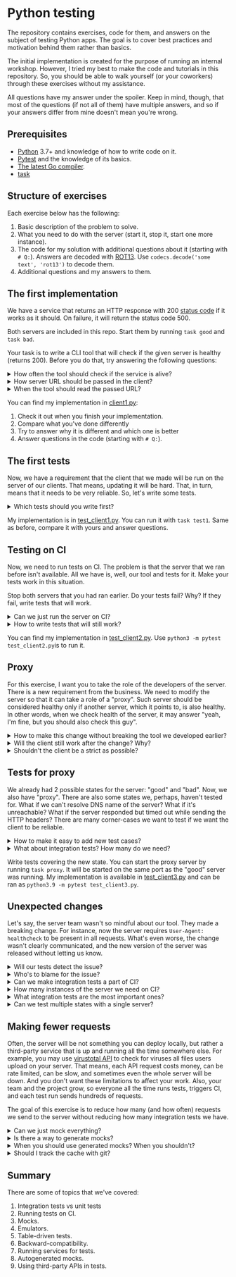 # Python testing

The repository contains exercises, code for them, and answers on the subject of testing Python apps. The goal is to cover best practices and motivation behind them rather than basics.

The initial implementation is created for the purpose of running an internal workshop. However, I tried my best to make the code and tutorials in this repository. So, you should be able to walk yourself (or your coworkers) through these exercises without my assistance.

All questions have my answer under the spoiler. Keep in mind, though, that most of the questions (if not all of them) have multiple answers, and so if your answers differ from mine doesn't mean you're wrong.

## Prerequisites

* [Python](https://www.python.org/) 3.7+ and knowledge of how to write code on it.
* [Pytest](https://docs.pytest.org/en/latest/) and the knowledge of its basics.
* [The latest Go compiler](https://go.dev/dl/).
* [task](http://taskfile.dev/)

## Structure of exercises

Each exercise below has the following:

1. Basic description of the problem to solve.
1. What you need to do with the server (start it, stop it, start one more instance).
1. The code for my solution with additional questions about it (starting with `# Q:`). Answers are decoded with [ROT13](https://en.wikipedia.org/wiki/ROT13). Use `codecs.decode('some text', 'rot13')` to decode them.
1. Additional questions and my answers to them.

## The first implementation

We have a service that returns an HTTP response with 200 [status code](https://en.wikipedia.org/wiki/List_of_HTTP_status_codes) if it works as it should. On failure, it will return the status code 500.

Both servers are included in this repo. Start them by running `task good` and `task bad`.

Your task is to write a CLI tool that will check if the given server is healthy (returns 200). Before you do that, try answering the following questions:

<details>
  <summary>How often the tool should check if the service is alive?</summary>

  That's a trick question. The best aproach is to write a tool that runs once, does it job, and exits with a specific [exit code](https://en.wikipedia.org/wiki/Exit_status) (0 if all is good, 1 if there is a problem). That way, you don't need to worry about scheduling, fault tolerance, and memory leaks. The code will be much smaller, and easier to read and to test. Also, you'll be able to [pipe](https://en.wikipedia.org/wiki/Pipeline_(Unix)) the result into another tool. For example, to send notifications into Slack on failures. And all of that without writing a single line of code! And for scheduling, [cron](https://en.wikipedia.org/wiki/Cron) can be used, which is reliable and available out-of-the-box in any Linux. So, the answer is "my code doesn't care about scheduling".

</details>

<details>
  <summary>How server URL should be passed in the client?</summary>

  You shouldn't hardcode URL in the code. It is a dynamic value that changes depending on the environment. But how to pass it?

  1. [12factor](https://12factor.net/config) recommends to use [env vars](https://en.wikipedia.org/wiki/Environment_variable). It is the easiest way to pass values into the app if you run it inside of a [Docker](https://www.docker.com/) container. And you will run it in Docker if you need to run it in [k8s](https://kubernetes.io/), [cloud run](https://cloud.google.com/run), [fly.io](https://fly.io/), and many other places.
  1. For simple CLI tools, a better option would be to use CLI flags. That way, you can use [argparse](https://docs.python.org/3/library/argparse.html), which is in stdlib, has a nice help (invoked by running the app with `--help` flag), and supports types (env vars are always strings) and defaults. You can always add support for env vars in Docker by calling the app with something like `--url $URL`. It's a bit verbose but gets the job done.
  1. You also can use a config file. It's harder to assemble piece-by-piece, harder to pass into Docker, and harder to provide a help for. Still, the big advantage is that config files can be structured a bit better.

  For this particular case, I'll go with CLI flags because we have a CLI tool rather than a service.

  Another interesting possibility is to read the list of URLs to check from [stdin](https://en.wikipedia.org/wiki/Standard_streams#Standard_input_(stdin)). That way, you can easier pipe output of another program into this one. For example, read the list of URLs to check from a file: `cat urls.txt | python3 my_client.py`.

</details>

<details>
  <summary>When the tool should read the passed URL?</summary>

  As soon as possible. Start with reading, parsing, and validating the user input. Return the validation error to the user if the input is wrong before doing any actual logic. Pass all input as arguments into all other functions. Or, if you have too many arguments to pass everywhere, create a `Config` [dataclass](https://docs.python.org/3/library/dataclasses.html) instead of making functions with a lot of required arguments.

</details>

You can find my implementation in [client1.py](./client1.py):

1. Check it out when you finish your implementation.
1. Compare what you've done differently
1. Try to answer why it is different and which one is better
1. Answer questions in the code (starting with `# Q:`).

## The first tests

Now, we have a requirement that the client that we made will be run on the server of our clients. That means, updating it will be hard. That, in turn, means that it needs to be very reliable. So, let's write some tests.

<details>
  <summary>Which tests should you write first?</summary>

  1. Start with [integration tests](https://en.wikipedia.org/wiki/Integration_testing). At this stage, it's better to test your tool against the real server. That way, you need to make fewer assumptions about how the server works. If you start with mocks or emulators (we'll talk about them later), you test your code against a "fake server", which is based on your assumptions about how the real server works. If assumptions are wrong, your tests will pass but the tool won't actually work.
  1. These tests should be [smoke tests](https://en.wikipedia.org/wiki/Smoke_testing_(software)). Run from tests the whole app as the user will run it (or as close to it as possible). It might be slower that [unit tests](https://en.wikipedia.org/wiki/Unit_testing) covering only specific functions, but it allows to have a higher [test coverage](https://en.wikipedia.org/wiki/Fault_coverage) with less effort.

</details>

My implementation is in [test_client1.py](./test_client1.py). You can run it with `task test1`. Same as before, compare it with yours and answer questions.

## Testing on CI

Now, we need to run tests on CI. The problem is that the server that we ran before isn't available. All we have is, well, our tool and tests for it. Make your tests work in this situation.

Stop both servers that you had ran earlier. Do your tests fail? Why? If they fail, write tests that will work.

<details>
  <summary>Can we just run the server on CI?</summary>

  Sometimes, we can. If you have a private place where your company stores the Docker image for the server (like [artifactory](https://jfrog.com/artifactory/)), you can run it alongside of your app. It won't be that easy, though, if the server also has a lot of dependencies, like database, cache, and whatever else. Also, the server can be a complex Python app, and so will take a long time to start and require a lot of resources. And lastly, now we only have "bad" and "good" server to test, but what if we need more servers in different states? Running a new server for each test case doesn't scale well.

  It can be a good idea to start some self-contained and fast servers, though. For example, PostgreSQL or Redis, if the code that we need to test depends on them. Just ensure a good isolation of each test for others (use transactions or create a new database for each test), so they can be run in parallel. And for some complex servers, there are available emulators, which should suffice for tests. For example [fake-gcs-server](https://github.com/fsouza/fake-gcs-server) for testing code that depends on [Google Cloud Storage](https://cloud.google.com/storage).

</details>

<details>
  <summary>How to write tests that will still work?</summary>

  Many engineers would just mock the `requests.get` function. The mock would check that the expected URL is passed as the first argument and would return a fake response with `200` or `500` status code, depending on what we test. However, this approach means to make too many assumptions about how `requests` works. Assumptions may be wrong, and the tests won't catch some misuse of the library.

  A better approach is to mock not the whole library but only the response that it returns at the end for a specific HTTP request. For [requests](https://requests.readthedocs.io/en/latest/), you can use [responses](https://github.com/getsentry/responses), and for [aiohttp](https://docs.aiohttp.org/en/stable/), [aioresponses](https://github.com/pnuckowski/aioresponses).

</details>

You can find my implementation in [test_client2.py](./test_client2.py). Use `python3 -m pytest test_client2.py`is to run it.

## Proxy

For this exercise, I want you to take the role of the developers of the server. There is a new requirement from the business. We need to modify the server so that it can take a role of a "proxy". Such server should be considered healthy only if another server, which it points to, is also healthy. In other words, when we check health of the server, it may answer "yeah, I'm fine, but you should also check this guy".

<details>
  <summary>How to make this change without breaking the tool we developed earlier?</summary>

  A possible solution is to use a [URL redirect](https://en.wikipedia.org/wiki/URL_redirection). All we need to do that on the server side is to return a special code 301 and a header `Location` that will point to another server. In Go (which we use for the server), it can be done by calling [http.Redirect](https://pkg.go.dev/net/http#Redirect).

</details>

<details>
  <summary>Will the client still work after the change? Why?</summary>

  Well, it should. Thanks to a good standardization of HTTP and thank to us for using it, the HTTP library you picked (requests, httpx, aiohttp) should follow redirects by default, or at least support it as an optional flag. For instance, for requests, the flag is `follow_redirects`, and it's `True` by default.

  If the library does not follow redirects by default (or you explicitly made it so), the change still shouldn't break old versions of the tool, because 3xx codes are considered a success. Only 4xx indicates a client error and 5xx indicates a server error. In that case, the client will be broken only if you explicitly checked for 200 in the return code. So, if instead of `resp.status_code == 200` you check `resp.ok`, all should be fine.

</details>

<details>
  <summary>Shouldn't the client be a strict as possible?</summary>

  You may have explicitly disabled redirects and allowed only 200 responses in your implementation of the client by design. And it would be a good idea in some scenarios, when you have a full control over both sides (the one that produces the status code and the one that uses it). When you have some assertions about the system, it's often a good idea to explicitly state them as early in your pipeline as possible. This approach is known as "[fail-fast](https://en.wikipedia.org/wiki/Fail-fast)".

  In our case, however, we don't have full control over the server, and the client and server may evolve and be released independently. In that case, a better-suited approach is "[be liberal in what you accept from others](https://en.wikipedia.org/wiki/Robustness_principle)". In other words, do not make too many assumptions, only the necessary ones.

  This dichotomy is also known as "[open-world](https://en.wikipedia.org/wiki/Open-world_assumption) and [closed-world](https://en.wikipedia.org/wiki/Closed-world_assumption) assumption". There is no single answer to what is better, it highly depends on the situation, the problem you're solving, and the trade-offs you're ready to make.

</details>

## Tests for proxy

We already had 2 possible states for the server: "good" and "bad". Now, we also have "proxy". There are also some states we, perhaps, haven't tested for. What if we can't resolve DNS name of the server? What if it's unreachable? What if the server responded but timed out while sending the HTTP headers? There are many corner-cases we want to test if we want the client to be reliable.

<details>
  <summary>How to make it easy to add new test cases?</summary>

  [Table-driven tests](https://en.wikipedia.org/wiki/Data-driven_testing)! I already did it in my [test_client2.py](./test_client2.py) by using [pytest.mark.parametrize](https://docs.pytest.org/en/6.2.x/parametrize.html), so no surprise here. But why? First of all, it's less code, and so the tests are easier to read and understand. But what's the most important is that now it's easy to add new test cases. Humans are lazy, and nobody likes writing tests. More friction you have for adding a new test case, fewer tests you will have at the end. And if adding a new test case means adding one short line `(given, expected)`, you will have a good test coverage in no time.

</details>

<details>
  <summary>What about integration tests? How many do we need?</summary>

  Usually, adding a new integration test means not just one more test case but much more effort. And the execution time is much slower that for unit-tests that don't make any actual network requests. In our case, for each state we want to test, we have to run a new instance of the server. And, as I said before, a real-world server may require a lot of resources and other services. As we'll see in exercises below, we often can afford only one instance of the server for integration tests. So, you won't have much of them.

  The idea of having fewer integration tests than unit tests is known as "[test pyramid](https://martinfowler.com/articles/practical-test-pyramid.html)". The idea of pyramid and naming are controversial, and people all the time try to come up with a better structure. Still, the core idea usually stays the same: you have tests of different granularity and complexity, and the focus should be on keeping tests simple, fast, and reproducible.

</details>

Write tests covering the new state. You can start the proxy server by running `task proxy`. It will be started on the same port as the "good" server was running. My implementation is available in [test_client3.py](./test_client3.py) and can be ran as `python3.9 -m pytest test_client3.py`.

## Unexpected changes

Let's say, the server team wasn't so mindful about our tool. They made a breaking change. For instance, now the server requires `User-Agent: healthcheck` to be present in all requests. What's even worse, the change wasn't clearly communicated, and the new version of the server was released without letting us know.

<details>
  <summary>Will our tests detect the issue?</summary>

  Well, yes and no. Yes because integration tests will indeed detect the issue. No because we don't run integration tests on CI, and there is no guarantee that anyone will runn the tests locally with the new version of the server before we release it on the prod.

</details>

<details>
  <summary>Who's to blame for the issue?</summary>

  [No blame culture](https://www.davidsonmorris.com/no-blame-culture/) means that, well, we don't blame anyone ever for any issues. The goal is to avoid people being silent about issues they introduce, out of fear being blamed for it, or other negative effects impacting them. And also if you start blaming people around, you'll get a sticky idea "I'm working with idiots", which is harmful for your mental state.

  You should, however, always ask yourself what went wrong and how to prevent a similar issue happening again. In this case, we have a combination of at least 3 factors:

  1. The change was breaking, and we should avoid breaking changes.
  1. The change wasn't clearly communicated.
  1. We don't run integration tests. So, what's even the point of having them?

  Let's try to fix the last one.

</details>

<details>
  <summary>Can we make integration tests a part of CI?</summary>

  We already touched on the subject a few times, the first time when we decided to skip integration tests on CI. Now we learned the hard way that tests either run on CI, or there is no point of having them at all. So, we **have to** have all tests running on CI, and we definitely should have some integration tests.

  But what if the server is hard to run on CI? Many big companies solve it by triggering from CI a deployment of the whole project (both the server and the healthcheck tool) in a special production-like environment. In this environment, you can run integration tests as well as just manually click buttons and see if your changes work. It should be done before each release, and preferrably also before merging each MR touching the code.

</details>

<details>
  <summary>How many instances of the server we need on CI?</summary>

  The answer is "one". If we start a new server for each state we want to test, it doesn't scale well.

</details>

<details>
  <summary>What integration tests are the most important ones?</summary>

  If to pick "the best" integration test, it should be the one that tests the [happy path](https://en.wikipedia.org/wiki/Happy_path). Exceptions are (surprise!) exceptional. Most of the servers we check most of the time are "good" ones, so testing the integration with a "good" server ensures that the tool works most of the time.

</details>

<details>
  <summary>Can we test multiple states with a single server?</summary>

  Sure, why not. Quite often, you'll be able to run multiple integration tests on a single instance of the server. For example, if you need to test a registration form, you may register many different users with different fake emails, each time checking for a different behavior.

  Our case is a bit different, though. A server is only in one state at the same time, either healthy or not. So, in the current implementation, we can test only one state of the server. But we can do more if we modify the server a bit. Let's make it accept a request parameter (`?state=healthy` or `?state=down`) that will indicated which state the server should pretend to be in.

  The idea is similar to how you fire alarm works. Do you have a fire alarm? You should. If you do, go and look at it. It has a little red LED that blips time-to-time. It's a happy path. The fire alarm works and apparently doesn't scream that there is smoke (because, I hope, there is none). Now, put on ear plugs and hold the big button for 3 seconds. The fire alarm (if it's not broken) will make a sound like it does when it detects smoke. In other words, by pressing the button you ask the fire alarm to emulate the invalid state.

  CO2 gas sensors go even further. When you press a button to test it, it will not just check if sound work, but actually trigger the sensor, as it gets triggered when there is gas. In other words, instead of pretending for the user that there is a problem, it actually emulates a problem. And you can do something similar with your tests. Instead of asking the server to pretend that it's in a bad state, ask it to actually get into invalid state. Or put it there. For instance, go and remove its database.

</details>

## Making fewer requests

Often, the server will be not something you can deploy locally, but rather a third-party service that is up and running all the time somewhere else. For example, you may use [virustotal API](https://developers.virustotal.com/reference/overview) to check for viruses all files users upload on your server. That means, each API request costs money, can be rate limited, can be slow, and sometimes even the whole server will be down. And you don't want these limitations to affect your work. Also, your team and the project grow, so everyone all the time runs tests, triggers CI, and each test run sends hundreds of requests.

The goal of this exercise is to reduce how many (and how often) requests we send to the server without reducing how many integration tests we have.

<details>
  <summary>Can we just mock everything?</summary>

  We kinda can. We can turn most of our integration tests into unit tests by mocking all requests for them as we did before. Then we, apparently, have only a few integration tests, but it can be fine if the API we test is well maintained by smart engineers and almost never gets changed. A bigger issue is that now we have a lot of mocks. It's a lot of effort to create them, to maintain them, to make sure that all assumptions we made about the API when writing mocks are correct.

</details>

<details>
  <summary>Is there a way to generate mocks?</summary>

  I'm glad I asked! There is a famous and cool library for Ruby called [vcr](https://github.com/vcr/vcr). In fact, so cool and famous that it has a lot of clones and inspired projects for many other programming languages. The one for Python is called [vcrpy](https://github.com/kevin1024/vcrpy). VCR tracks all HTTP requests you do during the tests. The first time you run tests, the will do HTTP requests to the API as usual. VCR will track the requests and store all responses in a cache file. The next time your run tests, instead of doing actual requests, VCR will check that the request hasn't changed and return the cached responses. In other words, it automatically generates mocks for HTTP requests.

  Another option, as we covered before, is to use emulators. For example, instead of sending requests to Google Cloud Storage and pay for each test, you can use [fake-gcs-server](https://github.com/fsouza/fake-gcs-server). You can think of it as a mock for the whole service, in some sense.

</details>

<details>
  <summary>When you should use generated mocks? When you shouldn't?</summary>

  Use autogenerated mocks when at least one is true:

  1. You pay for requests.
  1. Requests are rate-limited.
  1. Requests are slow.
  1. You send a lot of requests from tests.

  Don't use autogenerated mocks when it's just a few tests for a simple API for which you can make your own mock in no time.

</details>

<details>
  <summary>Should I track the cache with git?</summary>

  You definitely shouldn't if the requsts or responses contain secrets or sensitive information. For example, I use VCR in [bux SDK](https://github.com/orsinium-labs/bux). it's a public repo, and tests send my private token in each request. I want no chance that it will leak.

  If you don't track the cache, it will be responsibility for each developer to keep the cache up to date. That means, depending on the cache age, results may differ for different developers for the same tests. And it can be a bit of a headache. On CI, there are also solutions to store cache outside of the repository, but you again need to think in advance how often the cache should be updated. So, if this is an issue for your project, store the cache in git.

  In other cases, it is controversial. IMHO, git should track only the human-written code, and everything that can be generated from that code shouldn't be tracked but generated on demand. For instance, you don't commit `__pycache__` for your code because it can be generated from the source code.

</details>

## Summary

There are some of topics that we've covered:

1. Integration tests vs unit tests
1. Running tests on CI.
1. Mocks.
1. Emulators.
1. Table-driven tests.
1. Backward-compatibility.
1. Running services for tests.
1. Autogenerated mocks.
1. Using third-party APIs in tests.
